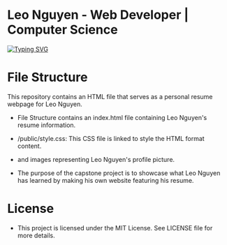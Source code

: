 # Leo Nguyen - Web Developer | Computer Science 

[![Typing SVG](https://readme-typing-svg.demolab.com?font=Kalnia+Glaze&pause=1000&color=31F771&center=true&vCenter=true&width=435&lines=Welcome+to+lakWinn's+Coding+Portfolio)](https://git.io/typing-svg)

# File Structure
This repository contains an HTML file that serves as a personal resume webpage for Leo Nguyen.

* File Structure contains an index.html file containing Leo Nguyen's resume information.
* /public/style.css: This CSS file is linked to style the HTML format content.
* and images representing Leo Nguyen's profile picture.

* The purpose of the capstone project is to showcase what Leo Nguyen has learned by making his own website featuring his resume.

# License
* This project is licensed under the MIT License. See LICENSE file for more details.

